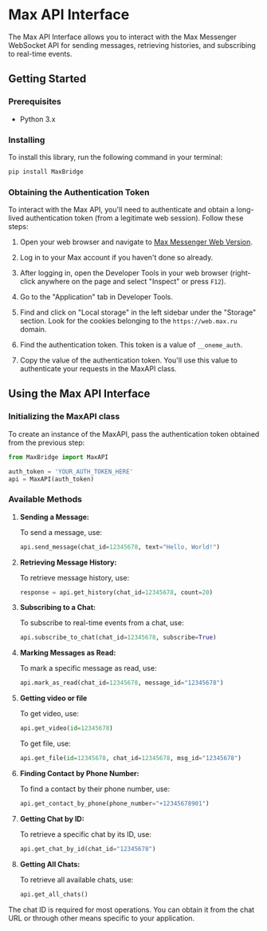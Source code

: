 # Max API Interface

The Max API Interface allows you to interact with the Max Messenger WebSocket API for sending messages, retrieving histories, and subscribing to real-time events.

## Getting Started

### Prerequisites

- Python 3.x

### Installing

To install this library, run the following command in your terminal:
```bash
pip install MaxBridge
```

### Obtaining the Authentication Token

To interact with the Max API, you'll need to authenticate and obtain a long-lived authentication token (from a legitimate web session). Follow these steps:

1. Open your web browser and navigate to [Max Messenger Web Version](https://web.max.ru).
   
2. Log in to your Max account if you haven't done so already.

3. After logging in, open the Developer Tools in your web browser (right-click anywhere on the page and select "Inspect" or press `F12`).

4. Go to the "Application" tab in Developer Tools.

5. Find and click on "Local storage" in the left sidebar under the "Storage" section. Look for the cookies belonging to the `https://web.max.ru` domain.

6. Find the authentication token. This token is a value of `__oneme_auth`.

7. Copy the value of the authentication token. You'll use this value to authenticate your requests in the MaxAPI class.

## Using the Max API Interface

### Initializing the MaxAPI class

To create an instance of the MaxAPI, pass the authentication token obtained from the previous step:

```python
from MaxBridge import MaxAPI

auth_token = 'YOUR_AUTH_TOKEN_HERE'
api = MaxAPI(auth_token)
```

### Available Methods

1. **Sending a Message:**

   To send a message, use:
   ```python
   api.send_message(chat_id=12345678, text="Hello, World!")
   ```

2. **Retrieving Message History:**

   To retrieve message history, use:
   ```python
   response = api.get_history(chat_id=12345678, count=20)
   ```

3. **Subscribing to a Chat:**

   To subscribe to real-time events from a chat, use:
   ```python
   api.subscribe_to_chat(chat_id=12345678, subscribe=True)
   ```

4. **Marking Messages as Read:**

   To mark a specific message as read, use:
   ```python
   api.mark_as_read(chat_id=12345678, message_id="12345678")
   ```

5. **Getting video or file**

   To get video, use:
   ```python
   api.get_video(id=12345678)
   ```
   To get file, use:
   ```python
   api.get_file(id=12345678, chat_id=12345678, msg_id="12345678")
   ```

6. **Finding Contact by Phone Number:**

   To find a contact by their phone number, use:
   ```python
   api.get_contact_by_phone(phone_number="+12345678901")
   ```

7. **Getting Chat by ID:**

   To retrieve a specific chat by its ID, use:
   ```python
   api.get_chat_by_id(chat_id="12345678")
   ```

8. **Getting All Chats:**

   To retrieve all available chats, use:
   ```python
   api.get_all_chats()
   ```

The chat ID is required for most operations. You can obtain it from the chat URL or through other means specific to your application.